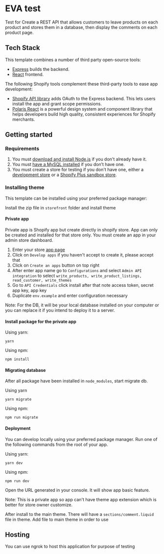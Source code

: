 # EVA test

Test for Create a REST API that allows customers to leave products on each product and stores them in a database, then display the comments on each product page.


## Tech Stack

This template combines a number of third party open-source tools:

- [Express](https://expressjs.com/) builds the backend.
- [React](https://reactjs.org/) frontend.

The following Shopify tools complement these third-party tools to ease app development:

- [Shopify API library](https://github.com/Shopify/shopify-node-api) adds OAuth to the Express backend. This lets users install the app and grant scope permissions.
- [Polaris React](https://polaris.shopify.com/) is a powerful design system and component library that helps developers build high quality, consistent experiences for Shopify merchants.

## Getting started

### Requirements

1. You must [download and install Node.js](https://nodejs.org/en/download/) if you don't already have it.
1. You must [have a MySQL installed](https://www.mysql.com/) if you don’t have one.
1. You must create a store for testing if you don't have one, either a [development store](https://help.shopify.com/en/partners/dashboard/development-stores#create-a-development-store) or a [Shopify Plus sandbox store](https://help.shopify.com/en/partners/dashboard/managing-stores/plus-sandbox-store).

### Installing theme

This template can be installed using your preferred package manager:

Install the zip file in `storefront` folder and install theme

#### Private app

Private app is Shopify app but create directly in shopify store. App can only be created and installed for that store only. You must create an app in your admin store dashboard. 
 1. Enter your store [app page](https://admin.shopify.com/store/eva-test-liam/settings/apps)
 2. Click on `Develop apps` if you haven't accept to create it, please accept that
 3. Click on `Create an apps` button on top right
 4. After enter app name go to `Configurations` and select `Admin API integration` to select `write_products, write_product_listings, read_customer, write_themes`
 5. Go to `API Credentials` click install after that note access token, secret app key, app key
 6. Duplicate `env.example` and enter configuration necessary

 Note: For the DB, it will be your local database installed on your computer or you can replace it if you intend to deploy it to a server.

#### Install package for the private app

Using yarn:

```shell
yarn
```

Using npm:

```shell
npm install
```
#### Migrating database

After all package have been installed in `node_modules`, start migrate db. 

Using yarn

```shell
yarn migrate
```

Using npm:

```shell
npm run migrate
```

#### Deployment
You can develop locally using your preferred package manager. Run one of the following commands from the root of your app.

Using yarn:

```shell
yarn dev
```

Using npm:

```shell
npm run dev
```

Open the URL generated in your console. It will show app basic feature.

Note: This is a private app so app can't have theme app extension which is better for store owner customize. 

After install to the main theme. There will have a `sections/comment.liquid` file in theme. Add file to main theme in order to use


## Hosting

You can use ngrok to host this application for purpose of testing